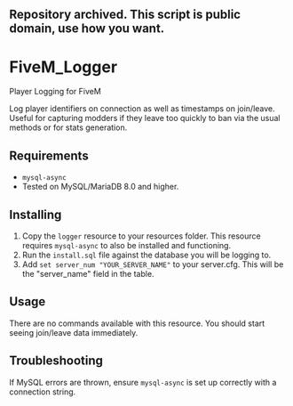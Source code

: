 ## Repository archived. This script is public domain, use how you want.

# FiveM_Logger
Player Logging for FiveM

Log player identifiers on connection as well as timestamps on join/leave. Useful for capturing modders if they leave too quickly to ban via the usual methods or for stats generation.

## Requirements

- `mysql-async`
- Tested on MySQL/MariaDB 8.0 and higher.

## Installing

1. Copy the `logger` resource to your resources folder. This resource requires `mysql-async` to also be installed and functioning.
2. Run the `install.sql` file against the database you will be logging to.
3. Add `set server_num "YOUR_SERVER_NAME"` to your server.cfg. This will be the "server_name" field in the table.

## Usage

There are no commands available with this resource. You should start seeing join/leave data immediately.

## Troubleshooting

If MySQL errors are thrown, ensure `mysql-async` is set up correctly with a connection string.

